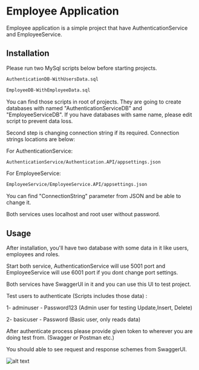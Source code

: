# Employee Application

Employee application is a simple project that have AuthenticationService and EmployeeService.

## Installation

Please run two MySql scripts below before starting projects.

```bash
AuthenticationDB-WithUsersData.sql
```
```bash
EmployeeDB-WithEmployeeData.sql
```

You can find those scripts in root of projects. They are going to create databases with named "AuthenticationServiceDB" and "EmployeeServiceDB". If you have databases with same name, please edit script to prevent data loss.

Second step is changing connection string if its required. Connection strings locations are below:

For AuthenticationService:

```bash
AuthenticationService/Authentication.API/appsettings.json
```
For EmployeeService:

```bash
EmployeeService/EmployeeService.API/appsettings.json
```

You can find "ConnectionString" parameter from JSON and be able to change it.

Both services uses localhost and root user without password.

## Usage

After installation, you'll have two database with some data in it like users, employees and roles.

Start both service, AuthenticationService will use 5001 port and EmployeeService will use 6001 port if you dont change port settings.

Both services have SwaggerUI in it and you can use this UI to test project.

Test users to authenticate (Scripts includes those data) :

1- adminuser - Password123 (Admin user for testing Update,Insert, Delete)

2- basicuser - Password (Basic user, only reads data)

After authenticate process please provide given token to wherever you are doing test from. (Swagger or Postman etc.)

You should able to see request and response schemes from SwaggerUI.

![alt text](https://imgur.com/a/1RpMxqo)

